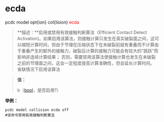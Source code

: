 # ecda
pcdc model opt{ion} col{lision} <span style='color: red;'>ecda</span>
> **描述：**启用或禁用有效接触判断算法（Efficient Contact Detect Activation)。如果启用该算法，则接触计算只发生在真实破裂面之间，这可以缩短计算时间，但由于节理在压缩状态下在未破裂前就有重叠而不计算由于重叠产生的额外的接触力，破裂后计算的接触力可能会有较大的“跳跃”而影响非连续计算结果；
						 否则，需要禁用该算法使接触计算也发生在未破裂之前的节理面之间，这会一定程度提高计算准确性，但会延长计算时间。 省缺情况下启用该算法

> 
> **值：**
> 
> b（[bool](数据类型/bool/)，是否启用?）



**举例：**
```
pcdc model collision ecda off
#该命令禁用有效接触判断算法

```
